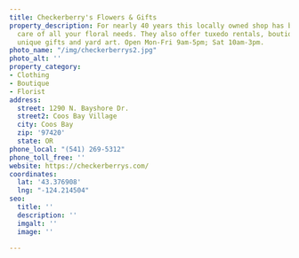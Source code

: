 ```yaml
---
title: Checkerberry's Flowers & Gifts
property_description: For nearly 40 years this locally owned shop has been taking
  care of all your floral needs. They also offer tuxedo rentals, boutique style clothing,
  unique gifts and yard art. Open Mon-Fri 9am-5pm; Sat 10am-3pm.
photo_name: "/img/checkerberrys2.jpg"
photo_alt: ''
property_category:
- Clothing
- Boutique
- Florist
address:
  street: 1290 N. Bayshore Dr.
  street2: Coos Bay Village
  city: Coos Bay
  zip: '97420'
  state: OR
phone_local: "(541) 269-5312"
phone_toll_free: ''
website: https://checkerberrys.com/
coordinates:
  lat: '43.376908'
  lng: "-124.214504"
seo:
  title: ''
  description: ''
  imgalt: ''
  image: ''

---
```

